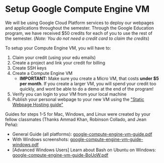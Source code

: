 # Setup Google Compute Engine VM

We will be using Google Cloud Platform services to deploy our webpages and applications throughout the semester. Through the Google Education program, we have received $50 credits for each of you to use the rest of the semester. (_Note: You do not need a credit card to claim the credits_)

To setup your Compute Engine VM, you will have to:

1. Claim your credit (using your edu emails)
2. Create a project and link your credit for billing
3. Create SSH keys
4. Create a Compute Engine VM
    - **IMPORTANT:**  Make sure you create a Micro VM, that costs **under $5 per month**. If you create a larger VM, you will spend your credit too quickly, and wont be able to do a demo at the end of the program!
5. Verify you can login to your VM from your local machine
6. Publish your personal webpage to your new VM using the ["Static Webpage Hosting guide"](static-webpage-hosting.md)

Guides for steps 1-5 for Mac, Windows, and Linux were created by your fellow classmates (Thanks Ammad Khan, Robinson Collado, and Jean Peña):

* General Guide (all platforms): [google-compute-engine-vm-guide.pdf](google-compute-engine-vm-guide.pdf)
* With Windows screenshots: [google-compute-engine-vm-guide-windows.pdf](google-compute-engine-vm-guide-windows.pdf)
* [Advanced Windows Users] Learn about Bash on Ubuntu on Windows: [google-compute-engine-vm-guide-BoUoW.pdf](google-compute-engine-vm-guide-BoUoW.pdf)





